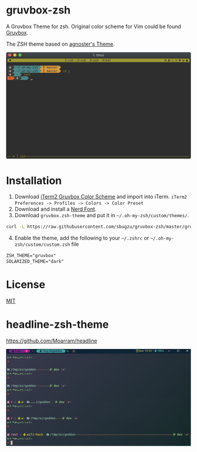 # gruvbox-zsh
A Gruvbox Theme for zsh. Original color scheme for Vim could be found [Gruvbox](https://github.com/morhetz/gruvbox).

The ZSH theme based on [agnoster's Theme](https://gist.github.com/agnoster/3712874).

![gruvbox-zsh](screenshot.png)

# Installation
1. Download [iTerm2 Gruvbox Color Scheme](https://github.com/herrbischoff/iterm2-gruvbox) and import into iTerm. `iTerm2 Preferences -> Profiles -> Colors -> Color Preset`
2. Download and install a [Nerd Font](https://nerdfonts.com/).
3. Download `gruvbox.zsh-theme` and put it in `~/.oh-my-zsh/custom/themes/`.
  ``` bash
  curl -L https://raw.githubusercontent.com/sbugzu/gruvbox-zsh/master/gruvbox.zsh-theme > ~/.oh-my-zsh/custom/themes/gruvbox.zsh-theme
  ```
4. Enable the theme, add the following to your `~/.zshrc` or `~/.oh-my-zsh/custom/custom.zsh` file
  ```
  ZSH_THEME="gruvbox"
  SOLARIZED_THEME="dark"
  ```

# License
  [MIT](https://en.wikipedia.org/wiki/MIT_License)


# headline-zsh-theme
https://github.com/Moarram/headline

![image-20240324155622260](img/image-20240324155622260.png) 